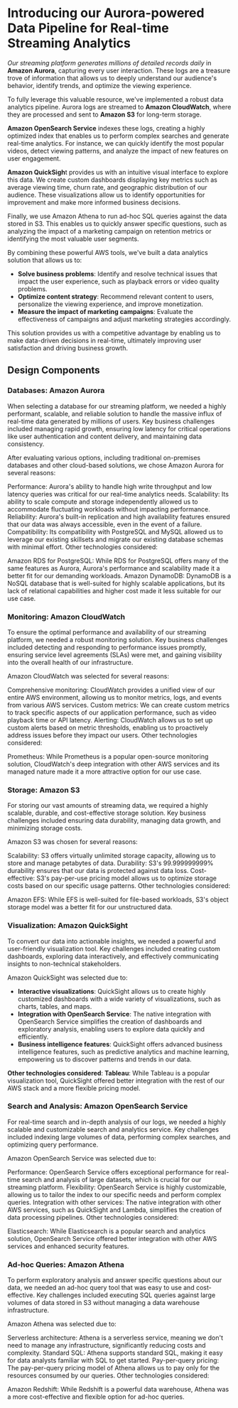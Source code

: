 # Introducing our Aurora-powered Data Pipeline for Real-time Streaming Analytics

*Our streaming platform generates millions of detailed records daily* in **Amazon Aurora**, capturing every user interaction. These logs are a treasure trove of information that allows us to deeply understand our audience's behavior, identify trends, and optimize the viewing experience. 

To fully leverage this valuable resource, we've implemented a robust data analytics pipeline. Aurora logs are streamed to **Amazon CloudWatch**, where they are processed and sent to **Amazon S3** for long-term storage. 
 
**Amazon OpenSearch Service** indexes these logs, creating a highly optimized index that enables us to perform complex searches and generate real-time analytics. For instance, we can quickly identify the most popular videos, detect viewing patterns, and analyze the impact of new features on user engagement.

**Amazon QuickSigh**t provides us with an intuitive visual interface to explore this data. We create custom dashboards displaying key metrics such as average viewing time, churn rate, and geographic distribution of our audience. These visualizations allow us to identify opportunities for improvement and make more informed business decisions.

Finally, we use Amazon Athena to run ad-hoc SQL queries against the data stored in S3. This enables us to quickly answer specific questions, such as analyzing the impact of a marketing campaign on retention metrics or identifying the most valuable user segments.

By combining these powerful AWS tools, we've built a data analytics solution that allows us to:

- **Solve business problems**: Identify and resolve technical issues that impact the user experience, such as playback errors or video quality problems.
- **Optimize content strategy**: Recommend relevant content to users, personalize the viewing experience, and improve monetization.
- **Measure the impact of marketing campaigns**: Evaluate the effectiveness of campaigns and adjust marketing strategies accordingly.

This solution provides us with a competitive advantage by enabling us to make data-driven decisions in real-time, ultimately improving user satisfaction and driving business growth.

## Design Components

### Databases: Amazon Aurora
When selecting a database for our streaming platform, we needed a highly performant, scalable, and reliable solution to handle the massive influx of real-time data generated by millions of users. Key business challenges included managing rapid growth, ensuring low latency for critical operations like user authentication and content delivery, and maintaining data consistency.

After evaluating various options, including traditional on-premises databases and other cloud-based solutions, we chose Amazon Aurora for several reasons:

Performance: Aurora's ability to handle high write throughput and low latency queries was critical for our real-time analytics needs.
Scalability: Its ability to scale compute and storage independently allowed us to accommodate fluctuating workloads without impacting performance.
Reliability: Aurora's built-in replication and high availability features ensured that our data was always accessible, even in the event of a failure.
Compatibility: Its compatibility with PostgreSQL and MySQL allowed us to leverage our existing skillsets and migrate our existing database schemas with minimal effort.
Other technologies considered:

Amazon RDS for PostgreSQL: While RDS for PostgreSQL offers many of the same features as Aurora, Aurora's performance and scalability made it a better fit for our demanding workloads.
Amazon DynamoDB: DynamoDB is a NoSQL database that is well-suited for highly scalable applications, but its lack of relational capabilities and higher cost made it less suitable for our use case.

### Monitoring: Amazon CloudWatch
To ensure the optimal performance and availability of our streaming platform, we needed a robust monitoring solution. Key business challenges included detecting and responding to performance issues promptly, ensuring service level agreements (SLAs) were met, and gaining visibility into the overall health of our infrastructure.

Amazon CloudWatch was selected for several reasons:

Comprehensive monitoring: CloudWatch provides a unified view of our entire AWS environment, allowing us to monitor metrics, logs, and events from various AWS services.
Custom metrics: We can create custom metrics to track specific aspects of our application performance, such as video playback time or API latency.
Alerting: CloudWatch allows us to set up custom alerts based on metric thresholds, enabling us to proactively address issues before they impact our users.
Other technologies considered:

Prometheus: While Prometheus is a popular open-source monitoring solution, CloudWatch's deep integration with other AWS services and its managed nature made it a more attractive option for our use case.

### Storage: Amazon S3
For storing our vast amounts of streaming data, we required a highly scalable, durable, and cost-effective storage solution. Key business challenges included ensuring data durability, managing data growth, and minimizing storage costs.

Amazon S3 was chosen for several reasons:

Scalability: S3 offers virtually unlimited storage capacity, allowing us to store and manage petabytes of data.
Durability: S3's 99.999999999% durability ensures that our data is protected against data loss.
Cost-effective: S3's pay-per-use pricing model allows us to optimize storage costs based on our specific usage patterns.
Other technologies considered:

Amazon EFS: While EFS is well-suited for file-based workloads, S3's object storage model was a better fit for our unstructured data.


### Visualization: Amazon QuickSight
To convert our data into actionable insights, we needed a powerful and user-friendly visualization tool. Key challenges included creating custom dashboards, exploring data interactively, and effectively communicating insights to non-technical stakeholders.

Amazon QuickSight was selected due to:

- **Interactive visualizations**: QuickSight allows us to create highly customized dashboards with a wide variety of visualizations, such as charts, tables, and maps.
- **Integration with OpenSearch Service**: The native integration with OpenSearch Service simplifies the creation of dashboards and exploratory analysis, enabling users to explore data quickly and efficiently.
- **Business intelligence features**: QuickSight offers advanced business intelligence features, such as predictive analytics and machine learning, empowering us to discover patterns and trends in our data.

**Other technologies considered**:
**Tableau**: While Tableau is a popular visualization tool, QuickSight offered better integration with the rest of our AWS stack and a more flexible pricing model.

### Search and Analysis: Amazon OpenSearch Service
For real-time search and in-depth analysis of our logs, we needed a highly scalable and customizable search and analytics service. Key challenges included indexing large volumes of data, performing complex searches, and optimizing query performance.

Amazon OpenSearch Service was selected due to:

Performance: OpenSearch Service offers exceptional performance for real-time search and analysis of large datasets, which is crucial for our streaming platform.
Flexibility: OpenSearch Service is highly customizable, allowing us to tailor the index to our specific needs and perform complex queries.
Integration with other services: The native integration with other AWS services, such as QuickSight and Lambda, simplifies the creation of data processing pipelines.
Other technologies considered:

Elasticsearch: While Elasticsearch is a popular search and analytics solution, OpenSearch Service offered better integration with other AWS services and enhanced security features.

### Ad-hoc Queries: Amazon Athena
To perform exploratory analysis and answer specific questions about our data, we needed an ad-hoc query tool that was easy to use and cost-effective. Key challenges included executing SQL queries against large volumes of data stored in S3 without managing a data warehouse infrastructure.

Amazon Athena was selected due to:

Serverless architecture: Athena is a serverless service, meaning we don't need to manage any infrastructure, significantly reducing costs and complexity.
Standard SQL: Athena supports standard SQL, making it easy for data analysts familiar with SQL to get started.
Pay-per-query pricing: The pay-per-query pricing model of Athena allows us to pay only for the resources consumed by our queries.
Other technologies considered:

Amazon Redshift: While Redshift is a powerful data warehouse, Athena was a more cost-effective and flexible option for ad-hoc queries.

